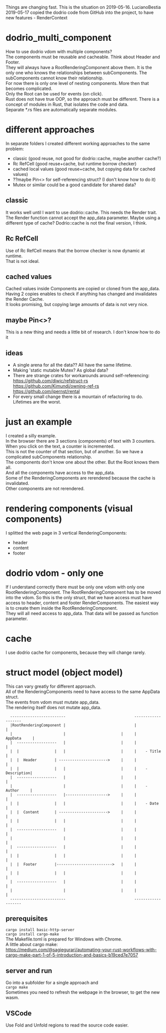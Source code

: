 Things are changing fast. This is the situation on 2019-05-16. LucianoBestia  
2019-05-17 copied the dodrio code from GitHub into the project, to have new features - RenderContext
# dodrio_multi_component
How to use dodrio vdom with multiple components?  
The components must be reusable and cacheable. Think about Header and Footer.  
They will always have a RootRenderingComponent above them. It is the only one who knows the relationships between subComponents. The subComponents cannot know their relationship.  
For now there is only one level of nesting components. More then that becomes complicated.  
Only the Root can be used for events (on click).  
Rust does not have true OOP, so the approach must be different. There is a concept of modules in Rust, that isolates the code and data.  
Separate *.rs files are automatically separate modules.  
# different approaches
In separate folders I created different working approaches to the same problem:  
- classic (good reuse, not good for dodrio::cache, maybe another cache?)
- Rc RefCell (good reuse+cache, but runtime borrow checker)
- cached local values (good reuse+cache, but copying data for cached values)
- ??maybe Pin<> for self-referencing struct? (I don't know how to do it)
- Mutex or similar could be a good candidate for shared data?
## classic
It works well until I want to use dodrio::cache. This needs the Render trait. The Render function cannot accept the app_data parameter. Maybe using a different type of cache? Dodrio::cache is not the final version, I think.  
## Rc RefCell
Use of Rc RefCell means that the borrow checker is now dynamic at runtime.  
That is not ideal.  
## cached values
Cached values inside Components are copied or cloned from the app_data. Having 2 copies enables to check if anything has changed and invalidates the Render Cache.  
It looks promising, but copying large amounts of data is not very nice.  
## maybe Pin<>?
This is a new thing and needs a little bit of research. I don't know how to do it  
## ideas
- A single arena for all the data?? All have the same lifetime.
- Making 'static mutable Mutex? As global data?
- There are strange crates for workarounds around self-referencing:  
https://github.com/diwic/refstruct-rs  
https://github.com/Kimundi/owning-ref-rs  
https://github.com/jpernst/rental  
- For every small change there is a mountain of refactoring to do. Lifetimes are the worst.  
# just an example
I created a silly example.  
In the browser there are 3 sections (components) of text with 3 counters.  
When you click on the text, a counter is incremented.  
This is not the counter of that section, but of another. So we have a complicated subComponents relationship.  
The components don't know one about the other. But the Root knows them all.  
And all the components have access to the app_data.  
Some of the RenderingComponents are rerendered because the cache is invalidated.  
Other components are not rerendered.  
# rendering components (visual components)
I splitted the web page in 3 vertical RenderingComponents:  
- header
- content
- footer
# dodrio vdom - only one
If I understand correctly there must be only one vdom with only one RootRenderingComponent.
The RootRenderingComponent has to be moved into the vdom. So this is the only struct, that we have access must have access to header, content and footer RenderComponents. The easiest way is to create them inside the RootRenderingComponent.  
They will all need access to app_data. That data will be passed as function parameter.  
# cache
I use dodrio cache for components, because they will change rarely.

# struct model (object model)
This can vary greatly for different approach.  
All of the RenderingComponents need to have access to the same AppData struct.  
The events from vdom must mutate app_data.  
The rendering itself does not mutate app_data.  
```
  -------------------------                               -------------------   
  |RootRenderingComponent |                               |                 |   
  |                       |                         |     |     AppData     |   
  |  ------------------   |                         |     |                 |   
  |  |                |   |                         |     |    - Title      |   
  |  |  Header        | ---------------------->     |     |                 |   
  |  |                |   |                         |     |    - Description|   
  |  ------------------   |                         |     |                 |   
  |                       |                         |     |    - Author     |   
  |  ------------------   |------------------->     |     |                 |   
  |  |                |   |                         |     |    - Date       |   
  |  |  Content       | ---------------------->     |     |                 |   
  |  |                |   |                         |     |                 |   
  |  ------------------   |                         |     |                 |   
  |                       |                         |     |                 |   
  |  ------------------   |                         |     |                 |   
  |  |                |   |                         |     |                 |   
  |  |  Footer        |------------------------->   |     |                 |   
  |  |                |   |                         |     |                 |   
  |  ------------------   |                         |     |                 |   
  |                       |                         |     |                 |   
  -------------------------                               -------------------   
```
## prerequisites
`cargo install basic-http-server`  
`cargo install cargo-make`  
The Makefile.toml is prepared for Windows with Chrome.  
A little about cargo make:  
https://medium.com/@sagiegurari/automating-your-rust-workflows-with-cargo-make-part-1-of-5-introduction-and-basics-b19ced7e7057  

## server and run
Go into a subfolder for a single approach and  
`cargo make`  
Sometimes you need to refresh the webpage in the browser, to get the new wasm.  
## VSCode
Use Fold and Unfold regions to read the source code easier.  








